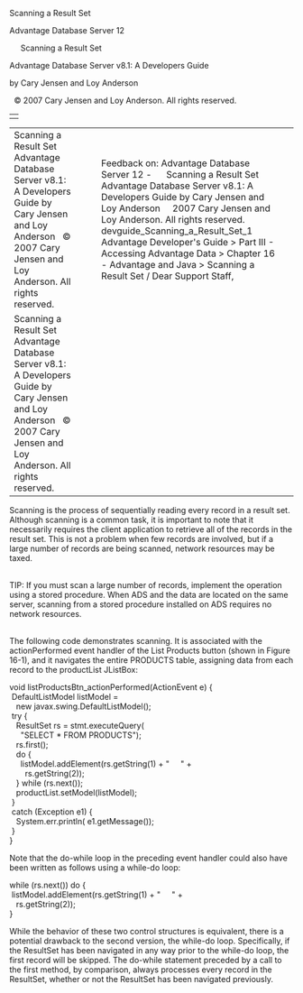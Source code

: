 Scanning a Result Set




Advantage Database Server 12  

     Scanning a Result Set

Advantage Database Server v8.1: A Developers Guide

by Cary Jensen and Loy Anderson

  © 2007 Cary Jensen and Loy Anderson. All rights reserved.

|  |
| --- |
|  |

|  |  |  |  |  |
| --- | --- | --- | --- | --- |
| Scanning a Result Set  Advantage Database Server v8.1: A Developers Guide  by Cary Jensen and Loy Anderson    © 2007 Cary Jensen and Loy Anderson. All rights reserved. |  |  | Feedback on: Advantage Database Server 12 -      Scanning a Result Set Advantage Database Server v8.1: A Developers Guide by Cary Jensen and Loy Anderson     2007 Cary Jensen and Loy Anderson. All rights reserved. devguide\_Scanning\_a\_Result\_Set\_1 Advantage Developer's Guide > Part III - Accessing Advantage Data > Chapter 16 - Advantage and Java > Scanning a Result Set / Dear Support Staff, |  |
| Scanning a Result Set  Advantage Database Server v8.1: A Developers Guide  by Cary Jensen and Loy Anderson    © 2007 Cary Jensen and Loy Anderson. All rights reserved. |  |  |  |  |

Scanning is the process of sequentially reading every record in a result set. Although scanning is a common task, it is important to note that it necessarily requires the client application to retrieve all of the records in the result set. This is not a problem when few records are involved, but if a large number of records are being scanned, network resources may be taxed.

   
TIP: If you must scan a large number of records, implement the operation using a stored procedure. When ADS and the data are located on the same server, scanning from a stored procedure installed on ADS requires no network resources.  
 

The following code demonstrates scanning. It is associated with the actionPerformed event handler of the List Products button (shown in Figure 16-1), and it navigates the entire PRODUCTS table, assigning data from each record to the productList JListBox:

void listProductsBtn\_actionPerformed(ActionEvent e) {  
  DefaultListModel listModel =   
    new javax.swing.DefaultListModel();  
  try {  
    ResultSet rs = stmt.executeQuery(  
      "SELECT \* FROM PRODUCTS");  
    rs.first();  
    do {  
      listModel.addElement(rs.getString(1) + "     " +  
        rs.getString(2));  
    } while (rs.next());  
    productList.setModel(listModel);  
  }  
  catch (Exception e1) {  
    System.err.println( e1.getMessage());  
  }  
}

Note that the do-while loop in the preceding event handler could also have been written as follows using a while-do loop:

while (rs.next()) do {  
  listModel.addElement(rs.getString(1) + "     " +  
    rs.getString(2));  
}

While the behavior of these two control structures is equivalent, there is a potential drawback to the second version, the while-do loop. Specifically, if the ResultSet has been navigated in any way prior to the while-do loop, the first record will be skipped. The do-while statement preceded by a call to the first method, by comparison, always processes every record in the ResultSet, whether or not the ResultSet has been navigated previously.